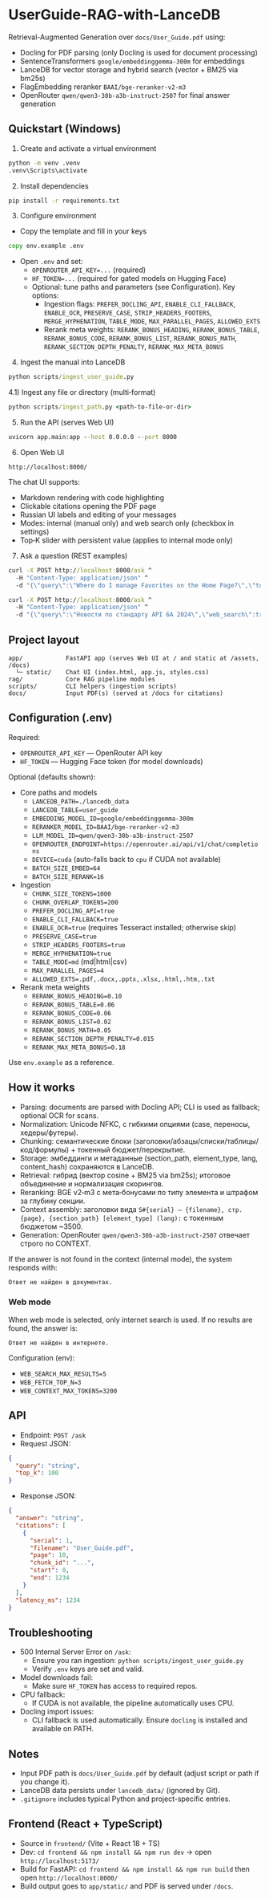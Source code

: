# UserGuide-RAG-with-LanceDB

Retrieval-Augmented Generation over `docs/User_Guide.pdf` using:
- Docling for PDF parsing (only Docling is used for document processing)
- SentenceTransformers `google/embeddinggemma-300m` for embeddings
- LanceDB for vector storage and hybrid search (vector + BM25 via bm25s)
- FlagEmbedding reranker `BAAI/bge-reranker-v2-m3`
- OpenRouter `qwen/qwen3-30b-a3b-instruct-2507` for final answer generation

## Quickstart (Windows)

1) Create and activate a virtual environment
```bat
python -m venv .venv
.venv\Scripts\activate
```

2) Install dependencies
```bat
pip install -r requirements.txt
```

3) Configure environment
- Copy the template and fill in your keys
```bat
copy env.example .env
```
- Open `.env` and set:
  - `OPENROUTER_API_KEY=...` (required)
  - `HF_TOKEN=...` (required for gated models on Hugging Face)
  - Optional: tune paths and parameters (see Configuration). Key options:
    - Ingestion flags: `PREFER_DOCLING_API`, `ENABLE_CLI_FALLBACK`, `ENABLE_OCR`, `PRESERVE_CASE`, `STRIP_HEADERS_FOOTERS`, `MERGE_HYPHENATION`, `TABLE_MODE`, `MAX_PARALLEL_PAGES`, `ALLOWED_EXTS`
    - Rerank meta weights: `RERANK_BONUS_HEADING`, `RERANK_BONUS_TABLE`, `RERANK_BONUS_CODE`, `RERANK_BONUS_LIST`, `RERANK_BONUS_MATH`, `RERANK_SECTION_DEPTH_PENALTY`, `RERANK_MAX_META_BONUS`

4) Ingest the manual into LanceDB
```bat
python scripts/ingest_user_guide.py
```

4.1) Ingest any file or directory (multi‑format)
```bat
python scripts/ingest_path.py <path-to-file-or-dir>
```

5) Run the API (serves Web UI)
```bat
uvicorn app.main:app --host 0.0.0.0 --port 8000
```

6) Open Web UI
```
http://localhost:8000/
```
The chat UI supports:
- Markdown rendering with code highlighting
- Clickable citations opening the PDF page
- Russian UI labels and editing of your messages
- Modes: internal (manual only) and web search only (checkbox in settings)
- Top‑K slider with persistent value (applies to internal mode only)

7) Ask a question (REST examples)
```bat
curl -X POST http://localhost:8000/ask ^
  -H "Content-Type: application/json" ^
  -d "{\"query\":\"Where do I manage Favorites on the Home Page?\",\"top_k\":5,\"web_search\":false}"
```

```bat
curl -X POST http://localhost:8000/ask ^
  -H "Content-Type: application/json" ^
  -d "{\"query\":\"Новости по стандарту API 6A 2024\",\"web_search\":true}"
```

## Project layout
```
app/            FastAPI app (serves Web UI at / and static at /assets, /docs)
  └─ static/    Chat UI (index.html, app.js, styles.css)
rag/            Core RAG pipeline modules
scripts/        CLI helpers (ingestion scripts)
docs/           Input PDF(s) (served at /docs for citations)
```

## Configuration (.env)
Required:
- `OPENROUTER_API_KEY` — OpenRouter API key
- `HF_TOKEN` — Hugging Face token (for model downloads)

Optional (defaults shown):
- Core paths and models
  - `LANCEDB_PATH=./lancedb_data`
  - `LANCEDB_TABLE=user_guide`
  - `EMBEDDING_MODEL_ID=google/embeddinggemma-300m`
  - `RERANKER_MODEL_ID=BAAI/bge-reranker-v2-m3`
  - `LLM_MODEL_ID=qwen/qwen3-30b-a3b-instruct-2507`
  - `OPENROUTER_ENDPOINT=https://openrouter.ai/api/v1/chat/completions`
  - `DEVICE=cuda` (auto-falls back to `cpu` if CUDA not available)
  - `BATCH_SIZE_EMBED=64`
  - `BATCH_SIZE_RERANK=16`
- Ingestion
  - `CHUNK_SIZE_TOKENS=1000`
  - `CHUNK_OVERLAP_TOKENS=200`
  - `PREFER_DOCLING_API=true`
  - `ENABLE_CLI_FALLBACK=true`
  - `ENABLE_OCR=true` (requires Tesseract installed; otherwise skip)
  - `PRESERVE_CASE=true`
  - `STRIP_HEADERS_FOOTERS=true`
  - `MERGE_HYPHENATION=true`
  - `TABLE_MODE=md` (md|html|csv)
  - `MAX_PARALLEL_PAGES=4`
  - `ALLOWED_EXTS=.pdf,.docx,.pptx,.xlsx,.html,.htm,.txt`
- Rerank meta weights
  - `RERANK_BONUS_HEADING=0.10`
  - `RERANK_BONUS_TABLE=0.06`
  - `RERANK_BONUS_CODE=0.06`
  - `RERANK_BONUS_LIST=0.02`
  - `RERANK_BONUS_MATH=0.05`
  - `RERANK_SECTION_DEPTH_PENALTY=0.015`
  - `RERANK_MAX_META_BONUS=0.18`

Use `env.example` as a reference.

## How it works
- Parsing: documents are parsed with Docling API; CLI is used as fallback; optional OCR for scans.
- Normalization: Unicode NFKC, с гибкими опциями (case, переносы, хедеры/футеры).
- Chunking: семантические блоки (заголовки/абзацы/списки/таблицы/код/формулы) + токенный бюджет/перекрытие.
- Storage: эмбеддинги и метаданные (section_path, element_type, lang, content_hash) сохраняются в LanceDB.
- Retrieval: гибрид (вектор cosine + BM25 via bm25s); итоговое объединение и нормализация скорингов.
- Reranking: BGE v2‑m3 с мета‑бонусами по типу элемента и штрафом за глубину секции.
- Context assembly: заголовки вида `S#{serial} — {filename}, стр. {page}, {section_path} [element_type] (lang):` с токенным бюджетом ~3500.
- Generation: OpenRouter `qwen/qwen3-30b-a3b-instruct-2507` отвечает строго по CONTEXT.

If the answer is not found in the context (internal mode), the system responds with:
```
Ответ не найден в документах.
```

### Web mode
When web mode is selected, only internet search is used. If no results are found, the answer is:

```
Ответ не найден в интернете.
```

Configuration (env):
- `WEB_SEARCH_MAX_RESULTS=5`
- `WEB_FETCH_TOP_N=3`
- `WEB_CONTEXT_MAX_TOKENS=3200`

## API
- Endpoint: `POST /ask`
- Request JSON:
```json
{
  "query": "string",
  "top_k": 100
}
```
- Response JSON:
```json
{
  "answer": "string",
  "citations": [
    {
      "serial": 1,
      "filename": "User_Guide.pdf",
      "page": 10,
      "chunk_id": "...",
      "start": 0,
      "end": 1234
    }
  ],
  "latency_ms": 1234
}
```

## Troubleshooting
- 500 Internal Server Error on `/ask`:
  - Ensure you ran ingestion: `python scripts/ingest_user_guide.py`
  - Verify `.env` keys are set and valid.
- Model downloads fail:
  - Make sure `HF_TOKEN` has access to required repos.
- CPU fallback:
  - If CUDA is not available, the pipeline automatically uses CPU.
- Docling import issues:
  - CLI fallback is used automatically. Ensure `docling` is installed and available on PATH.

## Notes
- Input PDF path is `docs/User_Guide.pdf` by default (adjust script or path if you change it).
- LanceDB data persists under `lancedb_data/` (ignored by Git).
- `.gitignore` includes typical Python and project-specific entries.

## Frontend (React + TypeScript)
- Source in `frontend/` (Vite + React 18 + TS)
- Dev: `cd frontend && npm install && npm run dev` → open `http://localhost:5173/`
- Build for FastAPI: `cd frontend && npm install && npm run build` then open `http://localhost:8000/`
- Build output goes to `app/static/` and PDF is served under `/docs`.
